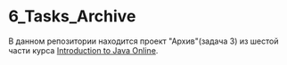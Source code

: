 # 6_Tasks_Archive
В данном репозитории находится проект "Архив"(задача 3) из шестой части курса [Introduction to Java Online](https://training.by/#!/Training/2397?lang=en).
